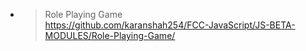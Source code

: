 - >Role Playing Game<br>https://github.com/karanshah254/FCC-JavaScript/JS-BETA-MODULES/Role-Playing-Game/